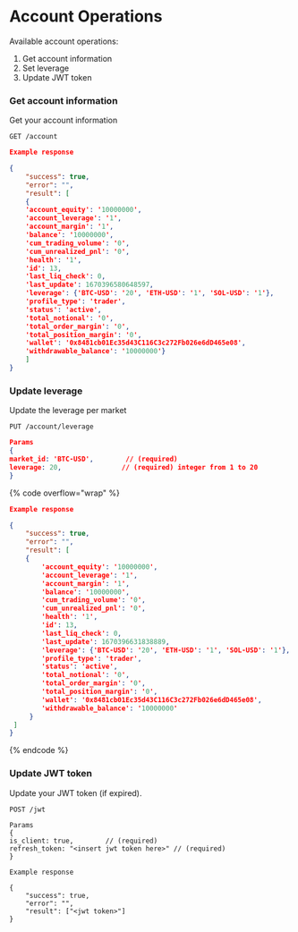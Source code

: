 # Account Operations

Available account operations:

1. Get account information
2. Set leverage
3. Update JWT token

### Get account information

Get your account information

```
GET /account
```

```json
Example response

{
    "success": true,
    "error": "",
    "result": [
    {
    'account_equity': '10000000',
    'account_leverage': '1',
    'account_margin': '1',
    'balance': '10000000',
    'cum_trading_volume': '0',
    'cum_unrealized_pnl': '0',
    'health': '1',
    'id': 13,
    'last_liq_check': 0,
    'last_update': 1670396580648597,
    'leverage': {'BTC-USD': '20', 'ETH-USD': '1', 'SOL-USD': '1'},
    'profile_type': 'trader',
    'status': 'active',
    'total_notional': '0',
    'total_order_margin': '0',
    'total_position_margin': '0',
    'wallet': '0x8481cb01Ec35d43C116C3c272Fb026e6dD465e08',
    'withdrawable_balance': '10000000'}
    ]
}
```

### Update leverage

Update the leverage per market

```
PUT /account/leverage
```

```json
Params
{
market_id: 'BTC-USD',        // (required)
leverage: 20,               // (required) integer from 1 to 20
}
```

{% code overflow="wrap" %}
```json
Example response

{
    "success": true,
    "error": "",
    "result": [
    {
        'account_equity': '10000000',
        'account_leverage': '1',
        'account_margin': '1',
        'balance': '10000000',
        'cum_trading_volume': '0',
        'cum_unrealized_pnl': '0',
        'health': '1',
        'id': 13,
        'last_liq_check': 0,
        'last_update': 1670396631838889,
        'leverage': {'BTC-USD': '20', 'ETH-USD': '1', 'SOL-USD': '1'},
        'profile_type': 'trader',
        'status': 'active',
        'total_notional': '0',
        'total_order_margin': '0',
        'total_position_margin': '0',
        'wallet': '0x8481cb01Ec35d43C116C3c272Fb026e6dD465e08',
        'withdrawable_balance': '10000000'
     }
 ]
}
```
{% endcode %}

### Update JWT token

Update your JWT token (if expired).

```
POST /jwt
```

```
Params
{
is_client: true,        // (required)
refresh_token: "<insert jwt token here>" // (required)
}
```

```
Example response

{
    "success": true,
    "error": "",
    "result": ["<jwt token>"]
}
```
